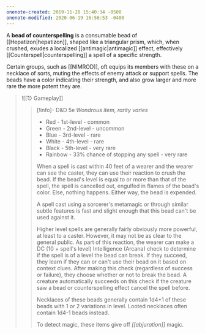 ```yaml
---
onenote-created: 2019-11-28 15:40:34 -0500
onenote-modified: 2020-06-19 16:56:53 -0400
---
```

A **bead of counterspelling** is a consumable bead of [[Hepatizon|hepatizon]], shaped like a triangular prism, which, when crushed, exudes a localized [[antimagic|antimagic]] effect, effectively [[Counterspell|counterspelling]] a spell of a specific strength.

Certain groups, such as [[NIMROD]], oft equips its members with these on a necklace of sorts, muting the effects of enemy attack or support spells. The beads have a color indicating their strength, and also grow larger and more rare the more potent they are.

>![[⎋ Gameplay]]
>
>>[!info]- D&D 5e
>>*Wondrous item, rarity varies*
>>-   Red - 1st-level - common
>>-   Green - 2nd-level - uncommon
>>-   Blue - 3rd-level - rare
>>-   White - 4th-level - rare
>>-   Black - 5th-level - very rare
>>-   Rainbow - 33% chance of stopping any spell - very rare
>> 
>>When a spell is cast within 40 feet of a wearer and the wearer can see the caster, they can use their reaction to crush the bead. If the bead's level is equal to or more than that of the spell, the spell is cancelled out, engulfed in flames of the bead's color. Else, nothing happens. Either way, the bead is expended.
>>
>>A spell cast using a sorcerer's metamagic or through similar subtle features is fast and slight enough that this bead can't be used against it.
>>
>>Higher level spells are generally fairly obviously more powerful, at least to a caster. However, it may not be as clear to the general public. As part of this reaction, the wearer can make a DC (10 + spell's level) Intelligence (Arcana) check to determine if the spell is of a level the bead can break. If they succeed, they learn if they can or can't use their bead on it based on context clues. After making this check (regardless of success or failure), they choose whether or not to break the bead. A creature automatically succeeds on this check if the creature saw a bead or counterspelling effect cancel the spell before.
>>
>>Necklaces of these beads generally contain 1d4+1 of these beads with 1 or 2 variations in level. Looted necklaces often contain 1d4-1 beads instead.
>>
>>To detect magic, these items give off *[[abjuration]]* magic.


